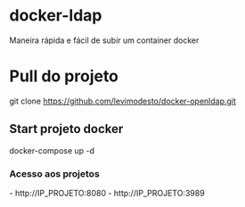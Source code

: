 # docker-ldap
Maneira rápida e fácil de subir um container docker


<h1>Pull do projeto</h1>

git clone https://github.com/levimodesto/docker-openldap.git


<h2>Start projeto docker</h2>
 docker-compose up -d

<h3>Acesso aos projetos</h3>
- http://IP_PROJETO:8080
- http://IP_PROJETO:3989
